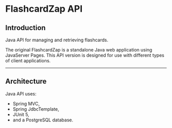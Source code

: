 # FlashcardZap API

## Introduction
Java API for managing and retrieving flashcards. 

The original FlashcardZap is a standalone Java web application using JavaServer Pages. This API version is designed for use with different types of client applications.

---
## Architecture

Java API uses:

- Spring MVC,
- Spring JdbcTemplate,
- JUnit 5,
- and a PostgreSQL database.
